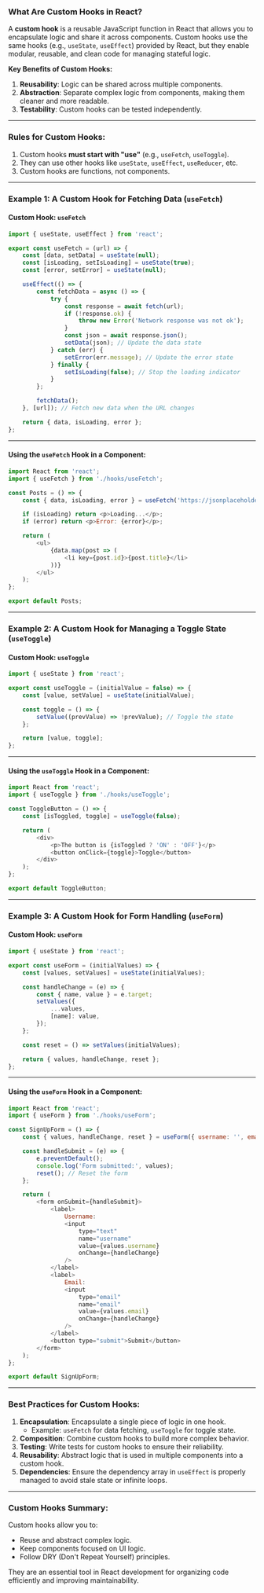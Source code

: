 ### What Are Custom Hooks in React?

A **custom hook** is a reusable JavaScript function in React that allows you to encapsulate logic and share it across components. Custom hooks use the same hooks (e.g., `useState`, `useEffect`) provided by React, but they enable modular, reusable, and clean code for managing stateful logic.

**Key Benefits of Custom Hooks:**
1. **Reusability**: Logic can be shared across multiple components.
2. **Abstraction**: Separate complex logic from components, making them cleaner and more readable.
3. **Testability**: Custom hooks can be tested independently.

---

### Rules for Custom Hooks:
1. Custom hooks **must start with "use"** (e.g., `useFetch`, `useToggle`).
2. They can use other hooks like `useState`, `useEffect`, `useReducer`, etc.
3. Custom hooks are functions, not components.

---

### Example 1: A Custom Hook for Fetching Data (`useFetch`)

#### Custom Hook: `useFetch`

```javascript
import { useState, useEffect } from 'react';

export const useFetch = (url) => {
    const [data, setData] = useState(null);
    const [isLoading, setIsLoading] = useState(true);
    const [error, setError] = useState(null);

    useEffect(() => {
        const fetchData = async () => {
            try {
                const response = await fetch(url);
                if (!response.ok) {
                    throw new Error('Network response was not ok');
                }
                const json = await response.json();
                setData(json); // Update the data state
            } catch (err) {
                setError(err.message); // Update the error state
            } finally {
                setIsLoading(false); // Stop the loading indicator
            }
        };

        fetchData();
    }, [url]); // Fetch new data when the URL changes

    return { data, isLoading, error };
};
```

---

#### Using the `useFetch` Hook in a Component:

```javascript
import React from 'react';
import { useFetch } from './hooks/useFetch';

const Posts = () => {
    const { data, isLoading, error } = useFetch('https://jsonplaceholder.typicode.com/posts');

    if (isLoading) return <p>Loading...</p>;
    if (error) return <p>Error: {error}</p>;

    return (
        <ul>
            {data.map(post => (
                <li key={post.id}>{post.title}</li>
            ))}
        </ul>
    );
};

export default Posts;
```

---

### Example 2: A Custom Hook for Managing a Toggle State (`useToggle`)

#### Custom Hook: `useToggle`

```javascript
import { useState } from 'react';

export const useToggle = (initialValue = false) => {
    const [value, setValue] = useState(initialValue);

    const toggle = () => {
        setValue((prevValue) => !prevValue); // Toggle the state
    };

    return [value, toggle];
};
```

---

#### Using the `useToggle` Hook in a Component:

```javascript
import React from 'react';
import { useToggle } from './hooks/useToggle';

const ToggleButton = () => {
    const [isToggled, toggle] = useToggle(false);

    return (
        <div>
            <p>The button is {isToggled ? 'ON' : 'OFF'}</p>
            <button onClick={toggle}>Toggle</button>
        </div>
    );
};

export default ToggleButton;
```

---

### Example 3: A Custom Hook for Form Handling (`useForm`)

#### Custom Hook: `useForm`

```javascript
import { useState } from 'react';

export const useForm = (initialValues) => {
    const [values, setValues] = useState(initialValues);

    const handleChange = (e) => {
        const { name, value } = e.target;
        setValues({
            ...values,
            [name]: value,
        });
    };

    const reset = () => setValues(initialValues);

    return { values, handleChange, reset };
};
```

---

#### Using the `useForm` Hook in a Component:

```javascript
import React from 'react';
import { useForm } from './hooks/useForm';

const SignUpForm = () => {
    const { values, handleChange, reset } = useForm({ username: '', email: '' });

    const handleSubmit = (e) => {
        e.preventDefault();
        console.log('Form submitted:', values);
        reset(); // Reset the form
    };

    return (
        <form onSubmit={handleSubmit}>
            <label>
                Username:
                <input
                    type="text"
                    name="username"
                    value={values.username}
                    onChange={handleChange}
                />
            </label>
            <label>
                Email:
                <input
                    type="email"
                    name="email"
                    value={values.email}
                    onChange={handleChange}
                />
            </label>
            <button type="submit">Submit</button>
        </form>
    );
};

export default SignUpForm;
```

---

### Best Practices for Custom Hooks:

1. **Encapsulation**: Encapsulate a single piece of logic in one hook.
   - Example: `useFetch` for data fetching, `useToggle` for toggle state.
2. **Composition**: Combine custom hooks to build more complex behavior.
3. **Testing**: Write tests for custom hooks to ensure their reliability.
4. **Reusability**: Abstract logic that is used in multiple components into a custom hook.
5. **Dependencies**: Ensure the dependency array in `useEffect` is properly managed to avoid stale state or infinite loops.

---

### Custom Hooks Summary:

Custom hooks allow you to:
- Reuse and abstract complex logic.
- Keep components focused on UI logic.
- Follow DRY (Don't Repeat Yourself) principles.
  
They are an essential tool in React development for organizing code efficiently and improving maintainability.